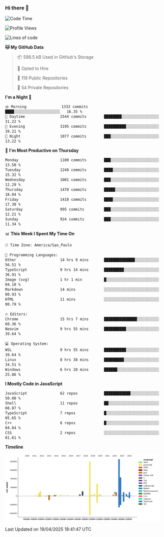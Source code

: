 ### Hi there 👋

<!--START_SECTION:waka-->
![Code Time](http://img.shields.io/badge/Code%20Time-7%2C090%20hrs%2023%20mins-blue)

![Profile Views](http://img.shields.io/badge/Profile%20Views-0-blue)

![Lines of code](https://img.shields.io/badge/From%20Hello%20World%20I%27ve%20Written-3.4%20million%20lines%20of%20code-blue)

**🐱 My GitHub Data** 

> 📦 598.5 kB Used in GitHub's Storage 
 > 
> 💼 Opted to Hire
 > 
> 📜 119 Public Repositories 
 > 
> 🔑 54 Private Repositories 
 > 
**I'm a Night 🦉** 

```text
🌞 Morning                1332 commits        ████░░░░░░░░░░░░░░░░░░░░░   16.35 % 
🌆 Daytime                2544 commits        ████████░░░░░░░░░░░░░░░░░   31.22 % 
🌃 Evening                3195 commits        ██████████░░░░░░░░░░░░░░░   39.21 % 
🌙 Night                  1077 commits        ███░░░░░░░░░░░░░░░░░░░░░░   13.22 % 
```
📅 **I'm Most Productive on Thursday** 

```text
Monday                   1100 commits        ███░░░░░░░░░░░░░░░░░░░░░░   13.50 % 
Tuesday                  1248 commits        ████░░░░░░░░░░░░░░░░░░░░░   15.32 % 
Wednesday                1001 commits        ███░░░░░░░░░░░░░░░░░░░░░░   12.29 % 
Thursday                 1470 commits        █████░░░░░░░░░░░░░░░░░░░░   18.04 % 
Friday                   1410 commits        ████░░░░░░░░░░░░░░░░░░░░░   17.30 % 
Saturday                 995 commits         ███░░░░░░░░░░░░░░░░░░░░░░   12.21 % 
Sunday                   924 commits         ███░░░░░░░░░░░░░░░░░░░░░░   11.34 % 
```


📊 **This Week I Spent My Time On** 

```text
🕑︎ Time Zone: America/Sao_Paulo

💬 Programming Languages: 
Other                    14 hrs 9 mins       ██████████████░░░░░░░░░░░   56.51 % 
TypeScript               9 hrs 14 mins       █████████░░░░░░░░░░░░░░░░   36.91 % 
Image (svg)              1 hr 1 min          █░░░░░░░░░░░░░░░░░░░░░░░░   04.10 % 
Markdown                 14 mins             ░░░░░░░░░░░░░░░░░░░░░░░░░   00.93 % 
HTML                     11 mins             ░░░░░░░░░░░░░░░░░░░░░░░░░   00.79 % 

🔥 Editors: 
Chrome                   15 hrs 7 mins       ███████████████░░░░░░░░░░   60.36 % 
Neovim                   9 hrs 55 mins       ██████████░░░░░░░░░░░░░░░   39.64 % 

💻 Operating System: 
WSL                      9 hrs 55 mins       ██████████░░░░░░░░░░░░░░░   39.64 % 
Linux                    8 hrs 38 mins       █████████░░░░░░░░░░░░░░░░   34.51 % 
Windows                  6 hrs 28 mins       ██████░░░░░░░░░░░░░░░░░░░   25.86 % 
```

**I Mostly Code in JavaScript** 

```text
JavaScript               62 repos            ████████████░░░░░░░░░░░░░   50.00 % 
Shell                    11 repos            ██░░░░░░░░░░░░░░░░░░░░░░░   08.87 % 
TypeScript               7 repos             █░░░░░░░░░░░░░░░░░░░░░░░░   05.65 % 
C++                      6 repos             █░░░░░░░░░░░░░░░░░░░░░░░░   04.84 % 
CSS                      2 repos             ░░░░░░░░░░░░░░░░░░░░░░░░░   01.61 % 
```



**Timeline**

![Lines of Code chart](https://raw.githubusercontent.com/jampow/jampow/master/assets/bar_graph.png)


 Last Updated on 19/04/2025 18:41:47 UTC
<!--END_SECTION:waka-->
